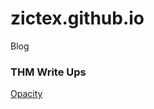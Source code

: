 # zictex.github.io
Blog
### THM Write Ups
[Opacity](https://github.com/Zictex/zictex.github.io/blob/main/opacity-report.md)
